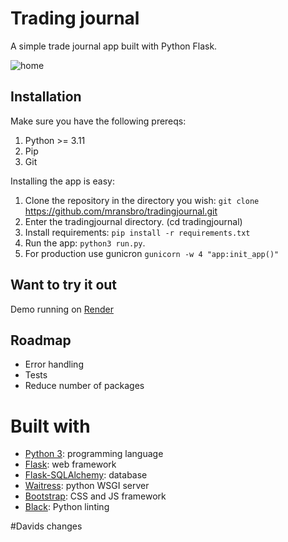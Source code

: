 # Trading journal

A simple trade journal app built with Python Flask.

![home](https://github.com/mransbro/tradingjournal/blob/main/img/homepage.png)

## Installation

Make sure you have the following prereqs:

1. Python >= 3.11
2. Pip
3. Git

Installing the app is easy:

1. Clone the repository in the directory you wish: `git clone` https://github.com/mransbro/tradingjournal.git
2. Enter the tradingjournal directory. (cd tradingjournal)
3. Install requirements: `pip install -r requirements.txt`
4. Run the app: `python3 run.py`.
5. For production use gunicron `gunicorn -w 4 "app:init_app()"`

## Want to try it out

Demo running on [Render](https://tradingjounral.onrender.com)

## Roadmap

- Error handling
- Tests
- Reduce number of packages

# Built with

- [Python 3](https://python.org): programming language
- [Flask](https://flask.palletsprojects.com): web framework
- [Flask-SQLAlchemy](https://flask-sqlalchemy.palletsprojects.com): database
- [Waitress](https://docs.pylonsproject.org/projects/waitress/en/stable/): python WSGI server
- [Bootstrap](https://getbootstrap.com/): CSS and JS framework
- [Black](https://black.readthedocs.io/en/stable/): Python linting



#Davids changes

